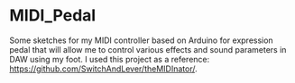 # MIDI_Pedal
Some sketches for my MIDI controller based on Arduino for expression pedal 
that will allow me to control various effects and sound parameters in DAW using my foot.
I used this project as a reference: https://github.com/SwitchAndLever/theMIDInator/.
